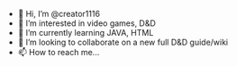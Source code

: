 - 👋 Hi, I’m @creator1116
- 👀 I’m interested in video games, D&D
- 🌱 I’m currently learning JAVA, HTML
- 💞️ I’m looking to collaborate on a new full D&D guide/wiki
- 📫 How to reach me...

<!---
all my projects you can freely use. yes. free. and lebre.
--->
